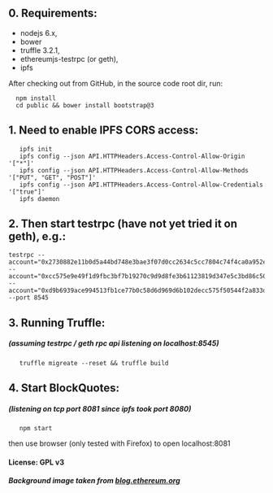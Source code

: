 ## 0. Requirements: 
 - nodejs 6.x,
 - bower
 - truffle 3.2.1, 
 - ethereumjs-testrpc (or geth), 
 - ipfs

After checking out from GitHub, in the source code root dir, run:

      npm install
      cd public && bower install bootstrap@3

##  1. Need to enable IPFS CORS access: 

       ipfs init
       ipfs config --json API.HTTPHeaders.Access-Control-Allow-Origin '["*"]'
       ipfs config --json API.HTTPHeaders.Access-Control-Allow-Methods '["PUT", "GET", "POST"]'
       ipfs config --json API.HTTPHeaders.Access-Control-Allow-Credentials '["true"]'
       ipfs daemon

## 2. Then start testrpc (have not yet tried it on geth), e.g.:

    testrpc --account="0x2730882e11b0d5a44bd748e3bae3f07d0cc2634c5cc7804c74f4ca0a952ecf82,1000000000000000000000000000000000" --account="0xcc575e9e49f1d9fbc3bf7b19270c9d9d8fe3b61123819d347e5c3bd86c5082e2,100000000000000000000000000000000000" --account="0xd9b6939ace994513fb1ce77b0c58d6d969d6b102decc575f50544f2a833da54d,100000000000000000000000000" --port 8545

## 3. Running Truffle: 
##### (assuming testrpc / geth rpc api listening on localhost:8545)

       truffle migreate --reset && truffle build

## 4. Start BlockQuotes: 
##### (listening on tcp port 8081 since ipfs took port 8080)

       npm start

then use browser (only tested with Firefox) to open localhost:8081


#### License: GPL v3
##### Background image taken from [blog.ethereum.org](https://blog.ethereum.org/2015/03/14/ethereum-the-first-year/)
